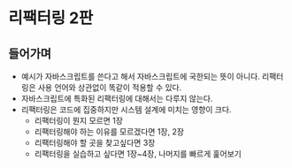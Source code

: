 # 리팩터링 2판 
## 들어가며
- 예시가 자바스크립트를 쓴다고 해서 자바스크립트에 국한되는 뜻이 아니다. 리팩터링은 사용 언어와 상관없이 똑같이 적용할 수 있다.
- 자바스크립트에 특화된 리팩터링에 대해서는 다루지 않는다.
- 리팩터링은 코드에 집중하지만 시스템 설계에 미치는 영향이 크다.
  - 리팩터링이 뭔지 모르면 1장
  - 리팩터링해야 하는 이유를 모르겠다면 1장, 2장
  - 리팩터링해야 할 곳을 찾고싶다면 3장
  - 리팩터링을 실습하고 싶다면 1장~4장, 나머지를 빠르게 훑어보기
